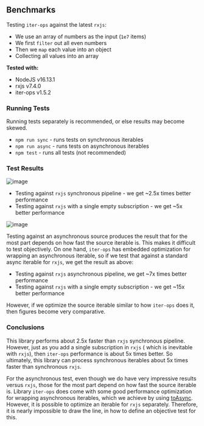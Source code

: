 ## Benchmarks

Testing `iter-ops` against the latest `rxjs`:

-   We use an array of numbers as the input (`1e7` items)
-   We first `filter` out all even numbers
-   Then we `map` each value into an object
-   Collecting all values into an array

**Tested with:**

-   NodeJS v16.13.1
-   rxjs v7.4.0
-   iter-ops v1.5.2

### Running Tests

Running tests separately is recommended, or else results may become skewed.

-   `npm run sync` - runs tests on synchronous iterables
-   `npm run async` - runs tests on asynchronous iterables
-   `npm test` - runs all tests (not recommended)

### Test Results

![image](https://user-images.githubusercontent.com/5108906/147379838-cdc83d60-68e9-44c5-9a57-fda6d9be3737.png)

-   Testing against `rxjs` synchronous pipeline - we get ~2.5x times better performance
-   Testing against `rxjs` with a single empty subscription - we get ~5x better performance

![image](https://user-images.githubusercontent.com/5108906/147379881-637d3acf-5f29-4679-9147-4e026ddb2561.png)

Testing against an asynchronous source produces the result that for the most part depends on how fast the source
iterable is. This makes it difficult to test objectively. On one hand, `iter-ops`
has embedded optimization for wrapping an asynchronous iterable, so if we test that against a standard async iterable
for `rxjs`, we get the result as above:

-   Testing against `rxjs` asynchronous pipeline, we get ~7x times better performance
-   Testing against `rxjs` with a single empty subscription - we get ~15x better performance

However, if we optimize the source iterable similar to how `iter-ops` does it, then figures become very comparative.

### Conclusions

This library performs about 2.5x faster than `rxjs` synchronous pipeline. However, just as you add a single subscription
in `rxjs` (
which is inevitable with `rxjs`), then `iter-ops` performance is about 5x times better. So ultimately, this library can
process synchronous iterables about 5x times faster than synchronous `rxjs`.

For the asynchronous test, even though we do have very impressive results versus `rxjs`, those for the most part depend
on how fast the source iterable is. Library `iter-ops` does come with some good performance optimization for wrapping
asynchronous iterables, which we achieve by using [toAsync]. However, it is possible to optimize an iterable for `rxjs`
separately. Therefore, it is nearly impossible to draw the line, in how to define an objective test for this.

[toAsync]: https://vitaly-t.github.io/iter-ops/functions/toAsync
